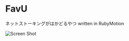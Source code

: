 FavU
====

ネットストーキングがはかどるやつ written in RubyMotion

![Screen Shot](https://cloud.githubusercontent.com/assets/1371174/3141468/bae6d38e-e97d-11e3-8f7d-d4bbf92ee7d8.png)
